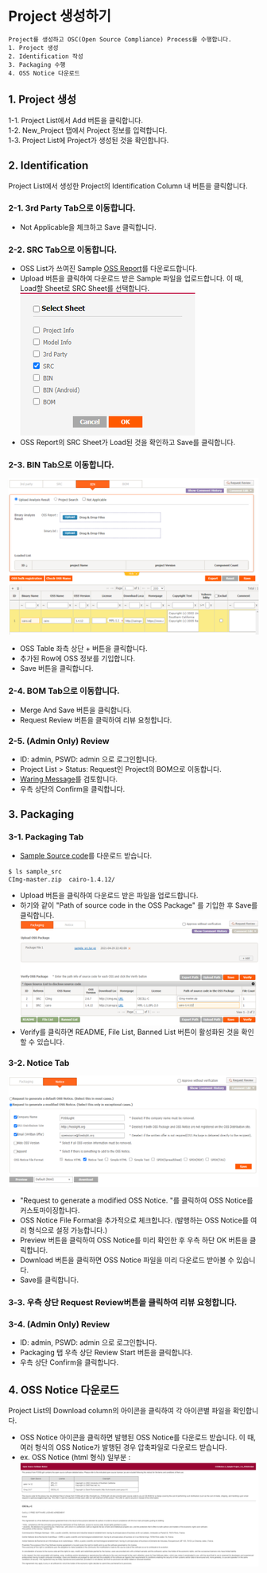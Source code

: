# Project 생성하기
```note
Project를 생성하고 OSC(Open Source Compliance) Process를 수행합니다.
1. Project 생성
2. Identification 작성
3. Packaging 수행
4. OSS Notice 다운로드
```

## 1. Project 생성
1-1. Project List에서 Add 버튼을 클릭합니다.  
1-2. New_Project 탭에서 Project 정보를 입력합니다.  
1-3. Project List에 Project가 생성된 것을 확인합니다.   

## 2. Identification
Project List에서 생성한 Project의 Identification Column 내 버튼을 클릭합니다. 

### 2-1. 3rd Party Tab으로 이동합니다.  
- Not Applicable을 체크하고 Save 클릭합니다.  


### 2-2. SRC Tab으로 이동합니다.  
- OSS List가 쓰여진 Sample [OSS Report](result_files/OSS-Report_SampleProject.xlsx)를 다운로드합니다.
- Upload 버튼을 클릭하여 다운로드 받은 Sample 파일을 업로드합니다. 이 때, Load할 Sheet로 SRC Sheet를 선택합니다.   
    ![bin](images/1_prj_sheet.PNG)  
- OSS Report의 SRC Sheet가 Load된 것을 확인하고 Save를 클릭합니다. 

### 2-3. BIN Tab으로 이동합니다.  
![bin](images/1_prj_bin.png)  
- OSS Table 좌측 상단 + 버튼을 클릭합니다.
- 추가된 Row에 OSS 정보를 기입합니다.
- Save 버튼을 클릭합니다.

### 2-4. BOM Tab으로 이동합니다. 
- Merge And Save 버튼을 클릭합니다.
- Request Review 버튼을 클릭하여 리뷰 요청합니다. 

### 2-5. (Admin Only) Review
- ID: admin, PSWD: admin 으로 로그인합니다. 
- Project List > Status: Request인 Project의 BOM으로 이동합니다. 
- [Waring Message](../started/2_try/4_project.html#warning)를 검토합니다.
- 우측 상단의 Confirm을 클릭합니다. 

## 3. Packaging
### 3-1. Packaging Tab
- [Sample Source code](result_files/sample_src.tar.gz)를 다운로드 받습니다. 
```
$ ls sample_src
CImg-master.zip  cairo-1.4.12/
```
- Upload 버튼을 클릭하여 다운로드 받은 파일을 업로드합니다.  
- 하기와 같이 "Path of source code in the OSS Package" 를 기입한 후 Save를 클릭합니다.
![pkg](images/1_prj_pkg.png)
- Verify를 클릭하면 README, File List, Banned List 버튼이 활성화된 것을 확인할 수 있습니다.

### 3-2. Notice Tab
![pkg](images/1_prj_notice.png)
- "Request to generate a modified OSS Notice. "를 클릭하여 OSS Notice를 커스토마이징합니다. 
- OSS Notice File Format을 추가적으로 체크합니다. (발행하는 OSS Notice를 여러 형식으로 설정 가능합니다.)
- Preview 버튼을 클릭하여 OSS Notice를 미리 확인한 후 우측 하단 OK 버튼을 클릭합니다. 
- Download 버튼을 클릭하면 OSS Notice 파일을 미리 다운로드 받아볼 수 있습니다.
- Save를 클릭합니다.

### 3-3. 우측 상단 Request Review버튼을 클릭하여 리뷰 요청합니다.
### 3-4. (Admin Only) Review 
- ID: admin, PSWD: admin 으로 로그인합니다. 
- Packaging 탭 우측 상단 Review Start 버튼을 클릭합니다.
- 우측 상단 Confirm을 클릭합니다.

## 4. OSS Notice 다운로드
Project List의 Download column의 아이콘을 클릭하여 각 아이콘별 파일을 확인합니다.  
- OSS Notice 아이콘을 클릭하면 발행된 OSS Notice를 다운로드 받습니다.
    이 때, 여러 형식의 OSS Notice가 발행된 경우 압축파일로 다운로드 받습니다.
- ex. OSS Notice (html 형식) 일부분 :
![notice](images/1_prj_oss_notice.png)